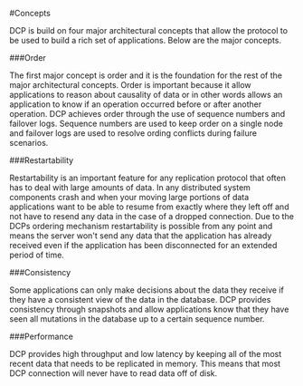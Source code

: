 #Concepts

DCP is build on four major architectural concepts that allow the protocol to be used to build a rich set of applications. Below are the major concepts.

###Order

The first major concept is order and it is the foundation for the rest of the major architectural concepts. Order is important because it allow applications to reason about causality of data or in other words allows an application to know if an operation occurred before or after another operation. DCP achieves order through the use of sequence numbers and failover logs. Sequence numbers are used to keep order on a single node and failover logs are used to resolve ording conflicts during failure scenarios.

###Restartability

Restartability is an important feature for any replication protocol that often has to deal with large amounts of data. In any distributed system components crash and when your moving large portions of data applications want to be able to resume from exactly where they left off and not have to resend any data in the case of a dropped connection. Due to the DCPs ordering mechanism restartability is possible from any point and means the server won't send any data that the application has already received even if the application has been disconnected for an extended period of time.

###Consistency

Some applications can only make decisions about the data they receive if they have a consistent view of the data in the database. DCP provides consistency through snapshots and allow applications know that they have seen all mutations in the database up to a certain sequence number.

###Performance

DCP provides high throughput and low latency by keeping all of the most recent data that needs to be replicated in memory. This means that most DCP connection will never have to read data off of disk.
